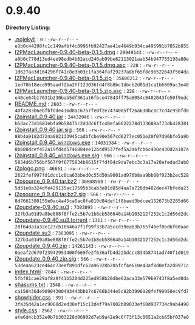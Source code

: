 0.9.40
======

**Directory Listing:**

 - [.nojekyll](.nojekyll) : `0` : `-rw-r--r--` - `e3b0c44298fc1c149afbf4c8996fb92427ae41e4649b934ca495991b7852b855`
 - [I2PMacLauncher-0.9.40-beta-0.1.5.dmg](I2PMacLauncher-0.9.40-beta-0.1.5.dmg) : `28949143` : `-rw-r--r--` - `a0b0c778d13ed4ee98edb4b62acd246ab99be62113021aab54b947755198a80e`
 - [I2PMacLauncher-0.9.40-beta-0.1.5.dmg.asc](I2PMacLauncher-0.9.40-beta-0.1.5.dmg.asc) : `228` : `-rw-r--r--` - `1d627aa3d164296f741c8e3b03c1fa364faf29237a8bf65f8c96522643f504da`
 - [I2PMacLauncher-0.9.40-beta-0.1.5.zip](I2PMacLauncher-0.9.40-beta-0.1.5.zip) : `35606212` : `-rw-r--r--` - `1ed78b18ecd995aadf2ba2ff123036fd4f8b8bc1dbcb2d01d1ca1b6869ac3e48`
 - [I2PMacLauncher-0.9.40-beta-0.1.5.zip.asc](I2PMacLauncher-0.9.40-beta-0.1.5.zip.asc) : `228` : `-rw-r--r--` - `e40ce64b17631b230bab5df361a16fbce47843ff75a8054c0482043fe50f9edc`
 - [README.md](README.md) : `2683` : `-rw-r--r--` - `40fa283b6ebfbfdde416d8ac6757fe0f2e7474005ff26a630bc8c7cd4c95bfd8`
 - [i2pinstall_0.9.40.jar](i2pinstall_0.9.40.jar) : `24432046` : `-rw-r--r--` - `b5dac73d1683ebfa9b58475c2dddc6ffc40efa6622278d133688af73db428381`
 - [i2pinstall_0.9.40.jar.sig](i2pinstall_0.9.40.jar.sig) : `566` : `-rw-r--r--` - `88b4a9182d724a082133945cadbfcbe90e567cd6277ec051e20f07d96bfe5a9b`
 - [i2pinstall_0.9.40_windows.exe](i2pinstall_0.9.40_windows.exe) : `14031984` : `-rw-r--r--` - `8b608dcef452a19fd4d5746884ee12bdd9537fef5a2a6fcb6c400c430d2a107a`
 - [i2pinstall_0.9.40_windows.exe.sig](i2pinstall_0.9.40_windows.exe.sig) : `566` : `-rw-r--r--` - `5834d6b756bf567f9f6775834b8615f7fdf04c9da7ebc3c3a17a20afedad3ab0`
 - [i2plogo.png](i2plogo.png) : `46661` : `-rw-r--r--` - `2622fef997fd1dcc1c0ca63bbed0c55d50a9001ad976b8aa9bb08f023b2ec528`
 - [i2psource_0.9.40.tar.bz2](i2psource_0.9.40.tar.bz2) : `30808508` : `-rw-r--r--` - `5d31e0a324dfe429135ac17595b3cab3e81d85d4aa7a720db402dec47bfeda23`
 - [i2psource_0.9.40.tar.bz2.sig](i2psource_0.9.40.tar.bz2.sig) : `566` : `-rw-r--r--` - `8d7661380155e0ac4a45ca5ac8fa810d84def1f8baed3bdcee152673b2285d66`
 - [i2pupdate-0.9.40.su3](i2pupdate-0.9.40.su3) : `7303095` : `-rw-r--r--` - `327b3a01d9a8be808f8ffe2c5b7e1b8eb586640a14b103212f252c1c2d56d2dc`
 - [i2pupdate-0.9.40.su3.torrent](i2pupdate-0.9.40.su3.torrent) : `1311` : `-rw-r--r--` - `28f64da1a32e123cb10b46a7f1f99f33b7a5ccd39ea63b765f46ef0bd6f60aae`
 - [i2pupdate.su3](i2pupdate.su3) : `7303095` : `-rw-r--r--` - `327b3a01d9a8be808f8ffe2c5b7e1b8eb586640a14b103212f252c1c2d56d2dc`
 - [i2pupdate_0.9.40.zip](i2pupdate_0.9.40.zip) : `14261143` : `-rw-r--r--` - `0aeaf2d670f23942953408f669fe2f636afb4d22bdccc834b8741ad740f1d019`
 - [i2pupdate_0.9.40.zip.sig](i2pupdate_0.9.40.zip.sig) : `566` : `-rw-r--r--` - `53deaa623ce464c73eef891dfc62a96328b205fcf4e610e43af8d0efa2d8971c`
 - [index.html](index.html) : `7844` : `-rw-r--r--` - `5fbf81cae29af8a9f41b5204d225ed958b20dbe62aca33e579b9743f8a5ed0da`
 - [shasums.txt](shasums.txt) : `1548` : `-rw-r--r--` - `ca158436de90904300493443bbb7c6766b344e5c82b3996920fef99950ec9fd7`
 - [showhider.css](showhider.css) : `391` : `-rw-r--r--` - `3fa35d42a1ec9060d2ed38ef15c13d4f79a7002b09033ef60d937734c9ab4490`
 - [style.css](style.css) : `2562` : `-rw-r--r--` - `afe6d4cb352e0b7b303228d06902d7eb9a42e9c6f73f13c0651a2cb65bf037e0`
